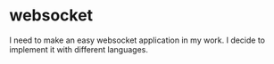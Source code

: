 # websocket
I need to make an easy websocket application in my work. I decide to implement it with different languages.
